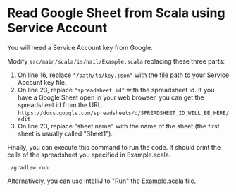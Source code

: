 # Read Google Sheet from Scala using Service Account

You will need a Service Account key from Google.

Modify `src/main/scala/is/hail/Example.scala` replacing these three parts:
1. On line 16, replace `"/path/to/key.json"` with the file path to your Service Account key file.
2. On line 23, replace `"spreadsheet id"` with the spreadsheet id. If you have a Google Sheet open in your web browser, you can get the spreadsheet id from the URL. `https://docs.google.com/spreadsheets/d/SPREADSHEET_ID_WILL_BE_HERE/edit`
3. On line 23, replace "sheet name" with the name of the sheet (the first sheet is usually called "Sheet1").

Finally, you can execute this command to run the code. It should print the cells of the spreadsheet you specified in Example.scala.

```
./gradlew run
```

Alternatively, you can use IntelliJ to "Run" the Example.scala file.
